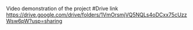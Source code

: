 Video demonstration of the project
#Drive link
https://drive.google.com/drive/folders/1VmOrsmjVQ5NQLs4oDCxx75cUzzWsw6pW?usp=sharing
